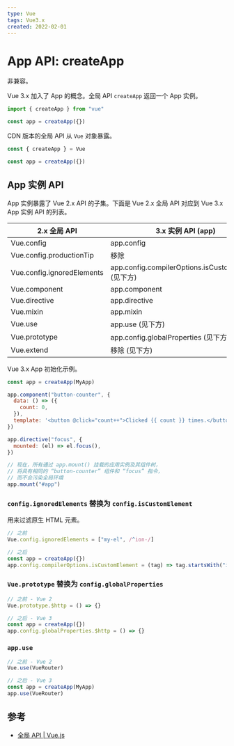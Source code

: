 ```yaml
---
type: Vue
tags: Vue3.x
created: 2022-02-01
---
```


# App API: createApp

非兼容。

Vue 3.x 加入了 App 的概念。全局 API `createApp` 返回一个 App 实例。

```js
import { createApp } from "vue"

const app = createApp({})
```

CDN 版本的全局 API 从 `Vue` 对象暴露。

```js
const { createApp } = Vue

const app = createApp({})
```

## App 实例 API

App 实例暴露了 Vue 2.x API 的子集。下面是 Vue 2.x 全局 API 对应到 Vue 3.x App 实例 API 的列表。

| 2.x 全局 API               | 3.x 实例 API (app)                                  |
| -------------------------- | --------------------------------------------------- |
| Vue.config                 | app.config                                          |
| Vue.config.productionTip   | 移除                                                |
| Vue.config.ignoredElements | app.config.compilerOptions.isCustomElement (见下方) |
| Vue.component              | app.component                                       |
| Vue.directive              | app.directive                                       |
| Vue.mixin                  | app.mixin                                           |
| Vue.use                    | app.use (见下方)                                    |
| Vue.prototype              | app.config.globalProperties (见下方)                |
| Vue.extend                 | 移除 (见下方)                                       |

Vue 3.x App 初始化示例。

```js
const app = createApp(MyApp)

app.component("button-counter", {
  data: () => ({
    count: 0,
  }),
  template: '<button @click="count++">Clicked {{ count }} times.</button>',
})

app.directive("focus", {
  mounted: (el) => el.focus(),
})

// 现在，所有通过 app.mount() 挂载的应用实例及其组件树，
// 将具有相同的 “button-counter” 组件和 “focus” 指令，
// 而不会污染全局环境
app.mount("#app")
```

### `config.ignoredElements` 替换为 `config.isCustomElement`

用来过滤原生 HTML 元素。

```js
// 之前
Vue.config.ignoredElements = ["my-el", /^ion-/]

// 之后
const app = createApp({})
app.config.compilerOptions.isCustomElement = (tag) => tag.startsWith("ion-")
```

### `Vue.prototype` 替换为 `config.globalProperties`

```js
// 之前 - Vue 2
Vue.prototype.$http = () => {}
```

```js
// 之后 - Vue 3
const app = createApp({})
app.config.globalProperties.$http = () => {}
```

### `app.use`

```js
// 之前 - Vue 2
Vue.use(VueRouter)

// 之后 - Vue 3
const app = createApp(MyApp)
app.use(VueRouter)
```

## 参考

- [全局 API | Vue.js](https://v3.cn.vuejs.org/guide/migration/global-api.html#%E4%B8%80%E4%B8%AA%E6%96%B0%E7%9A%84%E5%85%A8%E5%B1%80-api-createapp)
